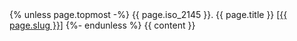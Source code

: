 <section>
  {% unless page.topmost -%}
    <h{{ page.depth | plus: 1 }} id="{{ page.slug }}">
      <span class="numbering">{{ page.iso_2145 }}.</span>
      {{ page.title }}
      <a class="slug" href="{{ page.url | relative_url }}">[{{ page.slug }}]</a>
    </h{{ page.depth | plus: 1 }}>
  {%- endunless %}
  {{ content }}
</section>
